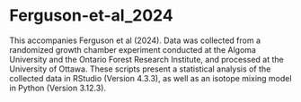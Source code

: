 # Ferguson-et-al_2024
This accompanies Ferguson et al (2024). Data was collected from a randomized growth chamber experiment conducted at the Algoma University and the Ontario Forest Research Institute, and processed at the University of Ottawa. These scripts present a statistical analysis of the collected data in RStudio (Version 4.3.3), as well as an isotope mixing model in Python (Version 3.12.3).
